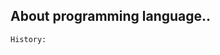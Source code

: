 <h2>About programming language..</h1>

`History:`<h5><a href="https://hackmd.io/@greta/ByVDgXhsS"></a></h5>
